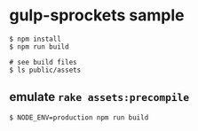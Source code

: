 # gulp-sprockets sample

```
$ npm install
$ npm run build

# see build files
$ ls public/assets
```

## emulate `rake assets:precompile`

```
$ NODE_ENV=production npm run build
```
